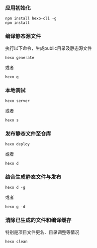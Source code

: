 ### 应用初始化
```
npm install hexo-cli -g
npm install
```

### 编译静态源文件
执行以下命令，生成public目录及静态源文件
```
hexo generate
```
或者
```
hexo g
```

### 本地调试
```
hexo server
```
或者
```
hexo s
```

### 发布静态文件至仓库
```
hexo deploy
```
或者
```
hexo d
```

### 结合生成静态文件与发布
```
hexo d -g
```
或者
```
hexo g -d
```

### 清除已生成的文件和编译缓存
特别是项目文件更名、目录调整等情况
```
hexo clean
```